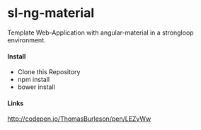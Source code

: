 # sl-ng-material

Template Web-Application with angular-material in a strongloop environment.

#### Install
- Clone this Repository
- npm install
- bower install


#### Links

http://codepen.io/ThomasBurleson/pen/LEZvWw
